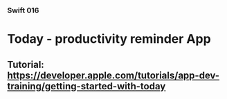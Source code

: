 ### Swift 016

# Today - productivity reminder App
## Tutorial: https://developer.apple.com/tutorials/app-dev-training/getting-started-with-today


